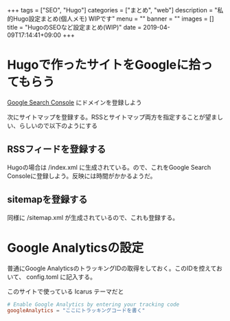 +++
tags = ["SEO", "Hugo"]
categories = ["まとめ", "web"]
description = "私的Hugo設定まとめ(個人メモ) WIPです"
menu = ""
banner = ""
images = []
title = "HugoのSEOなど設定まとめ(WIP)"
date = 2019-04-09T17:14:41+09:00
+++

# Hugoで作ったサイトをGoogleに拾ってもらう

[Google Search Console](https://search.google.com/search-console/about) にドメインを登録しよう

次にサイトマップを登録する。RSSとサイトマップ両方を指定することが望ましい、らしいので以下のようにする

## RSSフィードを登録する
Hugoの場合は /index.xml に生成されている。ので、これをGoogle Search Consoleに登録しよう。反映には時間がかかるようだ。

## sitemapを登録する
同様に /sitemap.xml が生成されているので、これも登録する。

# Google Analyticsの設定
普通にGoogle AnalyticsのトラッキングIDの取得をしておく。このIDを控えておいて、 config.toml に記入する。

このサイトで使っている Icarus テーマだと
```toml
# Enable Google Analytics by entering your tracking code
googleAnalytics = "ここにトラッキングコードを書く"
```

<!--more-->
